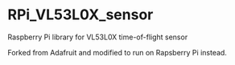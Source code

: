# RPi_VL53L0X_sensor
Raspberry Pi library for VL53L0X time-of-flight sensor


Forked from Adafruit and modified to run on Rapsberry Pi instead.  
